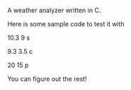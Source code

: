 A weather analyzer written in C.

Here is some sample code to test it with

10.3
9
s

9.3
3.5
c


20
15
p


You can figure out the rest!